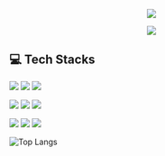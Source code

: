 <!--header-->
<p align='center'>
  <img src="https://capsule-render.vercel.app/api?type=waving&color=ACBCFF&fontColor=0F1035&height=200&section=header&text=Welcome+to+DongWoo's+Github!✋&fontSize=40"/>
</p>

<!--badge -->
<p align='center'>
   <!-- gmail -->
  <img src="https://img.shields.io/badge/ehddn5476@gmail.com-EA4335?style=flat-squre&logo=gmail&logoColor=white"/>
</p>

<!-- 기술스택 -->
## 💻 Tech Stacks
<!-- backend -->
<p>
  <img src="https://img.shields.io/badge/Java-b07219?style=flat-square&logoColor=white"/>
  <img src="https://img.shields.io/badge/Spring Boot-6DB33f?style=flat-square&logo=Springboot&logoColor=white"/>
  <img src="https://img.shields.io/badge/MySQL-4479A1?style=flat-square&logo=mysql&logoColor=white"/>
</p>

<!-- frontend -->
<p>
  <img src="https://img.shields.io/badge/HTML5-E34F26?style=flat-square&logo=html5&logoColor=white"/>
  <img src="https://img.shields.io/badge/CSS3-1572B6?style=flat-square&logo=css3&logoColor=white"/>
  <img src="https://img.shields.io/badge/JavaScript-F7Df1E?style=flat-square&logo=javascript&logoColor=White"/>
</p>

<!-- EX -->
<p>
  <img src="https://img.shields.io/badge/Git-F05032?style=flat-square&logo=git&logoColor=White"/>
  <img src="https://img.shields.io/badge/GitHub-181717?style=flat-square&logo=github&logoColor=White"/>
  <img src="https://img.shields.io/badge/Notion-000000?style=flat-square&logo=notion&logoColor=White"/>
  
</p>

<!-- 언어 카드 -->
![Top Langs](https://github-readme-state.vercel.app/api/top-langs/?username=Lee997a&layout=compact&theme=algolia)


<!--
**Lee997a/Lee997a** is a ✨ _special_ ✨ repository because its `README.md` (this file) appears on your GitHub profile.

Here are some ideas to get you started:

- 🔭 I’m currently working on ...
- 🌱 I’m currently learning ...
- 👯 I’m looking to collaborate on ...
- 🤔 I’m looking for help with ...
- 💬 Ask me about ...
- 📫 How to reach me: ...
- 😄 Pronouns: ...
- ⚡ Fun fact: ...
-->
